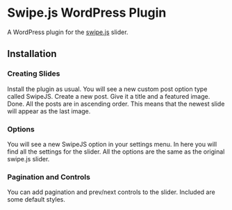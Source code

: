 Swipe.js WordPress Plugin
=============

A WordPress plugin for the [swipe.js][Swipe] slider.

Installation
------------

### Creating Slides
Install the plugin as usual. You will see a new custom post option type called SwipeJS. Create a new post. Give it a title and a featured image. Done. All the posts are in ascending order. This means that the newest slide will appear as the last image.

### Options
You will see a new SwipeJS option in your settings menu. In here you will find all the settings for the slider. All the options are the same as the original swipe.js slider.

### Pagination and Controls
You can add pagination and prev/next controls to the slider. Included are some default styles.


[Swipe]: https://github.com/bradbirdsall/Swipe